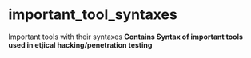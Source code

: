 # important_tool_syntaxes
Important tools with their syntaxes
**Contains Syntax of important tools used in etjical hacking/penetration testing**
